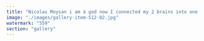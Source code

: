 ```yaml
---
title: "Nicolas Moysan i am à god now I connected my 2 brains into one i am back to being black <br /><br />assholes Saint Anne’s Hospital franceinfo"
image: "./images/gallery-item-512-02.jpg"
watermark: "559"
section: "gallery"
---
```

